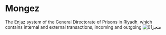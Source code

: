 # Mongez
The Enjaz system of the General Directorate of Prisons in Riyadh, which contains internal and external transactions, incoming and outgoing
![منجز01](https://github.com/AhmedRezk1997/Mongez/assets/106794778/bb7aeeaf-bc42-4fd5-97cc-6a5c8997304c)
